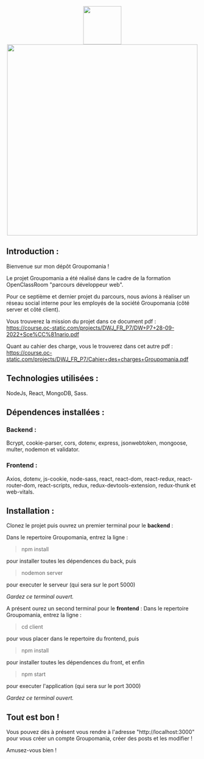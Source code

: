 <p g align="center">
<img src="https://user-images.githubusercontent.com/96128478/193409891-dcd75c15-8fdc-41e0-9869-ab82786b7105.svg" width="100"> <img src="https://user-images.githubusercontent.com/96128478/193410065-a6df5bbe-7b60-4294-9f70-e6cfef3edc5b.svg" width="500">
 </p>

## Introduction :


 Bienvenue sur mon dépôt Groupomania !
 
 Le projet Groupomania a été réalisé dans le cadre de la formation OpenClassRoom "parcours développeur web".
 
 Pour ce septième et dernier projet du parcours, nous avions à réaliser un réseau social interne pour les employés de la société Groupomania (côté server et côté client).
 
 Vous trouverez la mission du projet dans ce document pdf :
 https://course.oc-static.com/projects/DWJ_FR_P7/DW+P7+28-09-2022+Sce%CC%81nario.pdf
 
 Quant au cahier des charge, vous le trouverez dans cet autre pdf :
 https://course.oc-static.com/projects/DWJ_FR_P7/Cahier+des+charges+Groupomania.pdf
 
 
 ## Technologies utilisées :
 NodeJs, React, MongoDB, Sass.
 
 
 ## Dépendences installées :
 ### Backend :
 Bcrypt, cookie-parser, cors, dotenv, express, jsonwebtoken, mongoose, multer, nodemon et validator.
 ### Frontend :
 Axios, dotenv, js-cookie, node-sass, react, react-dom, react-redux, react-router-dom, react-scripts, redux, redux-devtools-extension, redux-thunk et web-vitals.
 
 
 ## Installation :
 Clonez le projet puis ouvrez un premier terminal pour le **backend** :
 
 Dans le repertoire Groupomania, entrez la ligne : 
 >npm install
 
 pour installer toutes les dépendences du back,
 puis 
 >nodemon server
 
 pour executer le serveur (qui sera sur le port 5000)

*Gardez ce terminal ouvert.*

 
 A présent ourez un second terminal pour le **frontend** :
 Dans le repertoire Groupomania, entrez la ligne : 
 >cd client
 
 pour vous placer dans le repertoire du frontend, puis
 >npm install
 
 pour installer toutes les dépendences du front,
 et enfin
  >npm start

 pour executer l'application (qui sera sur le port 3000)
 
 *Gardez ce terminal ouvert.*
 
 ## Tout est bon ! 
 Vous pouvez dès à présent vous rendre à l'adresse "http://localhost:3000" 
 pour vous créer un compte Groupomania, créer des posts et les modifier !
 
 Amusez-vous bien !
